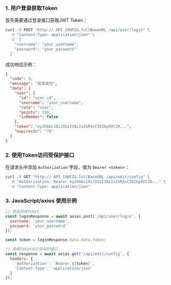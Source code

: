 
### 1. 用户登录获取Token

首先需要通过登录接口获取JWT Token：

```bash
curl -X POST "http:// API_CONFIG.fullBaseURL /api/user/login" \
  -H "Content-Type: application/json" \
  -d '{
    "username": "your_username",
    "password": "your_password"
  }'
```

成功响应示例：
```json
{
  "code": 0,
  "message": "登录成功",
  "data": {
    "user": {
      "id": "user_id",
      "username": "your_username",
      "role": "user",
      "points": 100,
      "isMember": false
    },
    "token": "eyJhbGciOiJIUzI1NiIsInR5cCI6IkpXVCJ9...",
    "expiresIn": "7d"
  }
}
```

### 2. 使用Token访问受保护接口

在请求头中添加 `Authorization` 字段，值为 `Bearer <token>`：

```bash
curl -X GET "http:// API_CONFIG.fullBaseURL /api/edit/config" \
  -H "Authorization: Bearer eyJhbGciOiJIUzI1NiIsInR5cCI6IkpXVCJ9..." \
  -H "Content-Type: application/json"
```

### 3. JavaScript/axios 使用示例

```javascript
// 登录获取Token
const loginResponse = await axios.post('/api/user/login', {
  username: 'your_username',
  password: 'your_password'
});

const token = loginResponse.data.data.token;

// 使用Token访问受保护接口
const response = await axios.get('/api/edit/config', {
  headers: {
    'Authorization': `Bearer ${token}`,
    'Content-Type': 'application/json'
  }
});
```